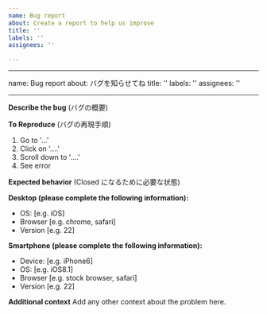 ```yaml
---
name: Bug report
about: Create a report to help us improve
title: ''
labels: ''
assignees: ''

---
```


---
name: Bug report
about: バグを知らせてね
title: ''
labels: ''
assignees: ''

---

**Describe the bug**
(バグの概要)

**To Reproduce**
(バグの再現手順)
1. Go to '...'
2. Click on '....'
3. Scroll down to '....'
4. See error

**Expected behavior**
(Closed になるために必要な状態)

**Desktop (please complete the following information):**
 - OS: [e.g. iOS]
 - Browser [e.g. chrome, safari]
 - Version [e.g. 22]

**Smartphone (please complete the following information):**
 - Device: [e.g. iPhone6]
 - OS: [e.g. iOS8.1]
 - Browser [e.g. stock browser, safari]
 - Version [e.g. 22]

**Additional context**
Add any other context about the problem here.
